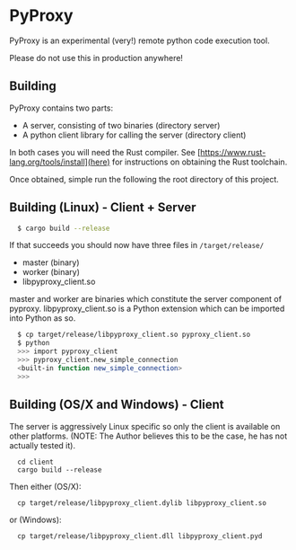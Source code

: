 
# PyProxy

PyProxy is an experimental (very!) remote python code execution tool.

Please do not use this in production anywhere!

## Building

PyProxy contains two parts:

  - A server, consisting of two binaries (directory server)
  - A python client library for calling the server (directory client)

In both cases you will need the Rust compiler.
See [https://www.rust-lang.org/tools/install](here) for instructions on obtaining the Rust toolchain.

Once obtained, simple run the following the root directory of this project.

## Building (Linux) - Client + Server

```bash
  $ cargo build --release
```

If that succeeds you should now have three files in `/target/release/`

  - master (binary)
  - worker (binary)
  - libpyproxy_client.so

master and worker are binaries which constitute the server component of pyproxy.
libpyproxy_client.so is a Python extension which can be imported into Python as so.

```bash
  $ cp target/release/libpyproxy_client.so pyproxy_client.so
  $ python
  >>> import pyproxy_client
  >>> pyproxy_client.new_simple_connection
  <built-in function new_simple_connection>
  >>>
```

## Building (OS/X and Windows) - Client

The server is aggressively Linux specific so only the client is available on other platforms.
(NOTE: The Author believes this to be the case, he has not actually tested it).

```
  cd client
  cargo build --release
```

Then either (OS/X):

```
  cp target/release/libpyproxy_client.dylib libpyproxy_client.so
```

or (Windows):

```
  cp target/release/libpyproxy_client.dll libpyproxy_client.pyd
